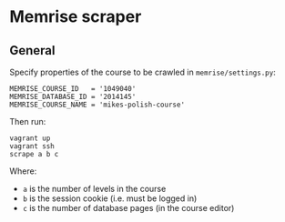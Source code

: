 # Memrise scraper

## General

Specify properties of the course to be crawled in `memrise/settings.py`:

```
MEMRISE_COURSE_ID   = '1049040'
MEMRISE_DATABASE_ID = '2014145'
MEMRISE_COURSE_NAME = 'mikes-polish-course'
```

Then run:

```
vagrant up
vagrant ssh
scrape a b c
```

Where:

* `a` is the number of levels in the course
* `b` is the session cookie (i.e. must be logged in)
* `c` is the number of database pages (in the course editor)

